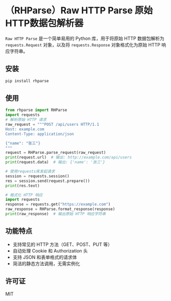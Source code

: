 # （RHParse）Raw HTTP Parse 原始HTTP数据包解析器

`Raw HTTP Parse` 是一个简单易用的 Python 库，用于将原始 HTTP 数据包解析为 `requests.Request` 对象，以及将 `requests.Response` 对象格式化为原始 HTTP 响应字符串。

## 安装
```bash
pip install rhparse
```

## 使用
```python
from rhparse import RHParse
import requests
# 解析原始 HTTP 请求
raw_request = """POST /api/users HTTP/1.1
Host: example.com
Content-Type: application/json

{"name": "张三"}
"""
request = RHParse.parse_request(raw_request)
print(request.url)  # 输出: http://example.com/api/users
print(request.data)  # 输出: {'name': '张三'}

# 使用requests库发起请求
session = requests.session()
res = session.send(request.prepare())
print(res.text)

# 格式化 HTTP 响应
import requests
response = requests.get("https://example.com")
raw_response = RHParse.format_response(response)
print(raw_response)  # 输出原始 HTTP 响应字符串
```

## 功能特点

- 支持常见的 HTTP 方法（GET、POST、PUT 等）
- 自动处理 Cookie 和 Authorization 头
- 支持 JSON 和表单格式的请求体
- 简洁的静态方法调用，无需实例化

## 许可证
MIT